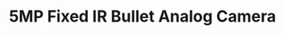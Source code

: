 ---
id: 4
pubDate: 2024-03-19
title: "5MP Fixed IR Bullet Analog Camera"
description: "Step into a world of enhanced security with the 5MP Fixed IR Bullet Analog Camera from UNV. Crafted with precision engineering and innovative features, this camera provides reliable surveillance coverage with crystal-clear imaging, day or night."
cardImage: "../../assets/images/digi2.jpg"
cardImageAlt: "Top view mechanical tools arrangement"
contents: [
 "5MP high quality image",
"TVI/AHD/CVI/CVBS",
"Supports IR-cut filter with auto-switch (ICR)",
"Supports 180° horizontal flip, 180° vertical flip",
"OSD configuration menu, easy to operate",
"IP67 waterproof and dustproof design, high reliability",
"OSD configuration menu in 11 languages",
"Built-in microphone for high quality audio transmission via coaxial cables"
]
---